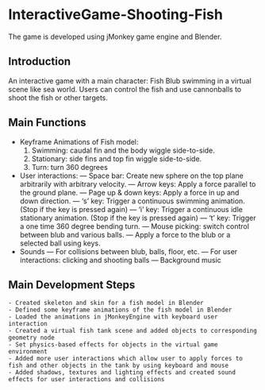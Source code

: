 # InteractiveGame-Shooting-Fish
The game is developed using jMonkey game engine and Blender.

## Introduction
An interactive game with a main character: Fish Blub swimming in a virtual scene like sea world. Users can control the fish and use cannonballs to shoot the fish or other targets. 

## Main Functions
- Keyframe Animations of Fish model:
  1. Swimming: caudal fin and the body wiggle side-to-side.
  2. Stationary: side fins and top fin wiggle side-to-side.
  3. Turn: turn 360 degrees
- User interactions:
   — Space bar: Create new sphere on the top plane arbitrarily with arbitrary velocity.
   — Arrow keys: Apply a force parallel to the ground plane.
   — Page up & down keys: Apply a force in up and down direction.
   — ‘s’ key: Trigger a continuous swimming animation. (Stop if the key is pressed again)
   — ‘i’ key: Trigger a continuous idle stationary animation. (Stop if the key is pressed again)
   — ‘t’ key: Trigger a one time 360 degree bending turn.
   — Mouse picking: switch control between blub and various balls.
   — Apply a force to the blub or a selected ball using keys.
- Sounds
   — For collisions between blub, balls, floor, etc.
   — For user interactions: clicking and shooting balls
   — Background music

##  Main Development Steps
	- Created skeleton and skin for a fish model in Blender
	- Defined some keyframe animations of the fish model in Blender
	- Loaded the animations in jMonkeyEngine with keyboard user interaction
	- Created a virtual fish tank scene and added objects to corresponding geometry node
	- Set physics-based effects for objects in the virtual game environment 
 	- Added more user interactions which allow user to apply forces to fish and other objects in the tank by using keyboard and mouse 
	- Added shadows, textures and lighting effects and created sound effects for user interactions and collisions






